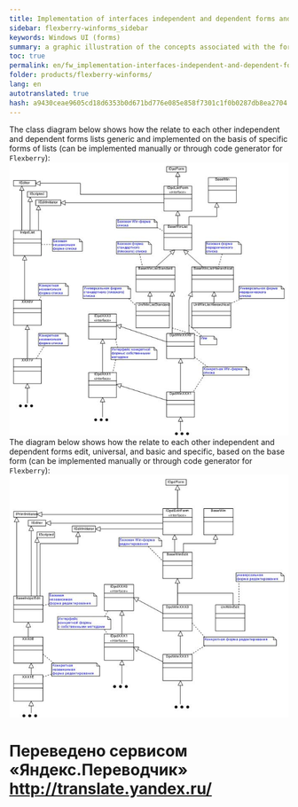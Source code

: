 ```yaml
--- 
title: Implementation of interfaces independent and dependent forms and the relationships between them 
sidebar: flexberry-winforms_sidebar 
keywords: Windows UI (forms) 
summary: a graphic illustration of the concepts associated with the forms (independent and dependent forms, universal as well as implemented based on the basic specific shape) 
toc: true 
permalink: en/fw_implementation-interfaces-independent-and-dependent-forms-and-relationship-between-them.html 
folder: products/flexberry-winforms/ 
lang: en 
autotranslated: true 
hash: a9430ceae9605cd18d6353b0d671bd776e085e858f7301c1f0b0287db8ea2704 
--- 
```


The class diagram below shows how the relate to each other independent and dependent forms lists generic and implemented on the basis of specific forms of lists (can be implemented manually or through code generator for `Flexberry`): 
![](/images/pages/products/flexberry-winforms/forms/primer11.jpg) 
The diagram below shows how the relate to each other independent and dependent forms edit, universal, and basic and specific, based on the base form (can be implemented manually or through code generator for `Flexberry`): 
![](/images/pages/products/flexberry-winforms/forms/primer12.jpg) 



 # Переведено сервисом «Яндекс.Переводчик» http://translate.yandex.ru/
